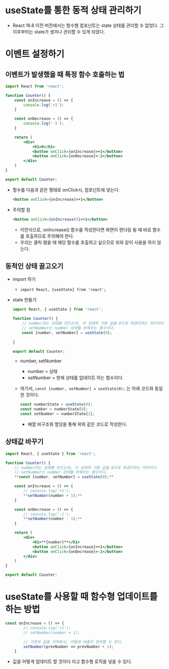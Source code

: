 # useState를 통한 동적 상태 관리하기

- React 16.8 이전 버전에서는 함수형 컴포넌트는 state 상태를 관리할 수 없었다. 그 이후부터는 state가 생겨나 관리할 수 있게 되었다.

# 이벤트 설정하기

## 이벤트가 발생했을 때 특정 함수 호출하는 법

```jsx
import React from 'react';

function Counter() {
    const onIncrease = () => {
        console.log('+1');
    }

    const onDecrease = () => {
        console.log('-1');
    }

    return (
        <div>
            <h1>0</h1>
            <button onClick={onIncrease}>+1</button>
            <button onClick={onDecrease}>-1</button>
        </div>
    )
}

export default Counter;
```

- 함수를 다음과 같은 형태로 onClick시, 컴포넌트에 넣는다.

    ```jsx
    <button onClick={onIncrease}>+1</button>
    ```

- 주의할 점

    ```jsx
    <button onClick={onIncrease()}>+1</button>
    ```

    - 이런식으로, onIncrease() 함수를 작성한다면 화면이 렌더링 될 때 바로 함수를 호출하므로 주의해야 한다.
    - 우리는 클릭 됐을 때 해당 함수를 호출하고 싶으므로 위와 같이 사용을 하지 않는다.

## 동적인 상태 끌고오기

- import 하기
    - `import React, {useState} from 'react';`
- state 만들기

    ```jsx
    import React, { useState } from 'react';

    function Counter() {
        // number라는 상태를 만드는데, 이 상태의 기본 값을 0으로 하겠다라는 의미이다.
        // setNumber는 number 상태를 바꿔주는 함수이다. 
        const [number, setNumber] = useState(0);
        
    }

    export default Counter;
    ```

    - number, setNumber
        - number = 상태
        - setNumber = 현재 상태를 업데이트 하는 함수이다.

    - 여기서, `const [number, setNumber] = useState(0);` 는 아래 코드와 동일한 것이다.

        ```jsx
        const numberState = useState(0);
        const number = numberState[0];
        const setNumber = numberSTate[1];
        ```

        - 배열 비구조화 할당을 통해 위와 같은 코드로 작성한다.

## 상태값 바꾸기

```jsx
import React, { useState } from 'react';

function Counter() {
    // number라는 상태를 만드는데, 이 상태의 기본 값을 0으로 하겠다라는 의미이다.
    // setNumber는 number 상태를 바꿔주는 함수이다. 
    **const [number, setNumber] = useState(0);**

    const onIncrease = () => {
        // console.log('+1');
        **setNumber(number + 1);**
    }

    const onDecrease = () => {
        // console.log('-1');
        **setNumber(number - 1);**
    }

    return (
        <div>
            <h1>**{number}**</h1>
            <button onClick={onIncrease}>+1</button>
            <button onClick={onDecrease}>-1</button>
        </div>
    )
}

export default Counter;
```

# useState를 사용할 때 함수형 업데이트를 하는 방법

```jsx
const onIncrease = () => {
        // console.log('+1');
        // setNumber(number + 1);

        // 기존의 값을 가져와서, 어떻게 바꿀지 정의할 수 있다.
        setNumber(prevNumber => prevNumber + 1);
    }
```

- 값을 어떻게 업데이트 할 것이다 라고 함수형 로직을 넣을 수 있다.